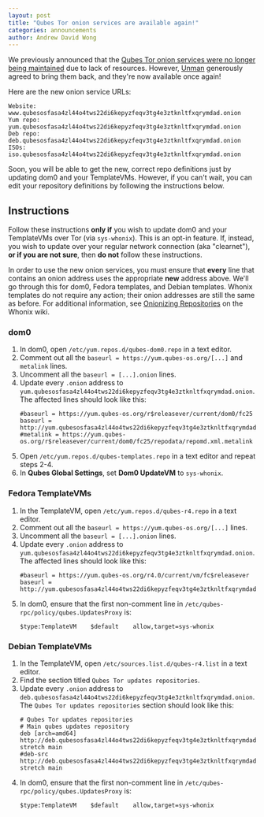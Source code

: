```yaml
---
layout: post
title: "Qubes Tor onion services are available again!"
categories: announcements
author: Andrew David Wong
---
```


We previously announced that the [Qubes Tor onion services were no
longer being maintained][orig-onion-ann] due to lack of resources.
However, [Unman] generously agreed to bring them back, and they're now
available once again!

Here are the new onion service URLs:

```
Website:   www.qubesosfasa4zl44o4tws22di6kepyzfeqv3tg4e3ztknltfxqrymdad.onion
Yum repo:  yum.qubesosfasa4zl44o4tws22di6kepyzfeqv3tg4e3ztknltfxqrymdad.onion
Deb repo:  deb.qubesosfasa4zl44o4tws22di6kepyzfeqv3tg4e3ztknltfxqrymdad.onion
ISOs:      iso.qubesosfasa4zl44o4tws22di6kepyzfeqv3tg4e3ztknltfxqrymdad.onion
```

Soon, you will be able to get the new, correct repo definitions just by
updating dom0 and your TemplateVMs. However, if you can't wait, you can
edit your repository definitions by following the instructions below.

## Instructions

Follow these instructions **only if** you wish to update dom0 and your
TemplateVMs over Tor (via `sys-whonix`). This is an opt-in feature. If,
instead, you wish to update over your regular network connection (aka
"clearnet"), **or if you are not sure**, then **do not** follow these
instructions.

In order to use the new onion services, you must ensure that **every**
line that contains an onion address uses the appropriate **new** address
above. We'll go through this for dom0, Fedora templates, and Debian
templates. Whonix templates do not require any action; their onion
addresses are still the same as before. For additional information, see
[Onionizing Repositories] on the Whonix wiki.

### dom0

1. In dom0, open `/etc/yum.repos.d/qubes-dom0.repo` in a text editor.
2. Comment out all the `baseurl = https://yum.qubes-os.org/[...]` and
   `metalink` lines.
3. Uncomment all the `baseurl = [...].onion` lines.
4. Update every `.onion` address to
   `yum.qubesosfasa4zl44o4tws22di6kepyzfeqv3tg4e3ztknltfxqrymdad.onion`.
   The affected lines should look like this:
   ```
   #baseurl = https://yum.qubes-os.org/r$releasever/current/dom0/fc25
   baseurl = http://yum.qubesosfasa4zl44o4tws22di6kepyzfeqv3tg4e3ztknltfxqrymdad.onion/r$releasever/current/dom0/fc25
   #metalink = https://yum.qubes-os.org/r$releasever/current/dom0/fc25/repodata/repomd.xml.metalink
   ```
5. Open `/etc/yum.repos.d/qubes-templates.repo` in a text editor and
   repeat steps 2-4.
6. In **Qubes Global Settings**, set **Dom0 UpdateVM** to `sys-whonix`.

### Fedora TemplateVMs

1. In the TemplateVM, open `/etc/yum.repos.d/qubes-r4.repo` in a text
   editor.
2. Comment out all the `baseurl = https://yum.qubes-os.org/[...]` lines.
3. Uncomment all the `baseurl = [...].onion` lines.
4. Update every `.onion` address to
   `yum.qubesosfasa4zl44o4tws22di6kepyzfeqv3tg4e3ztknltfxqrymdad.onion`.
   The affected lines should look like this:
   ```
   #baseurl = https://yum.qubes-os.org/r4.0/current/vm/fc$releasever
   baseurl = http://yum.qubesosfasa4zl44o4tws22di6kepyzfeqv3tg4e3ztknltfxqrymdad.onion/r4.0/current/vm/fc$releasever
   ```
5. In dom0, ensure that the first non-comment line in
   `/etc/qubes-rpc/policy/qubes.UpdatesProxy` is:
   ```
   $type:TemplateVM    $default    allow,target=sys-whonix
   ```

### Debian TemplateVMs

1. In the TemplateVM, open `/etc/sources.list.d/qubes-r4.list` in a text
   editor.
2. Find the section titled `Qubes Tor updates repositories`.
3. Update every `.onion` address to `deb.qubesosfasa4zl44o4tws22di6kepyzfeqv3tg4e3ztknltfxqrymdad.onion`.
   The `Qubes Tor updates repositories` section should look like this:
   ```
   # Qubes Tor updates repositories
   # Main qubes updates repository
   deb [arch=amd64] http://deb.qubesosfasa4zl44o4tws22di6kepyzfeqv3tg4e3ztknltfxqrymdad.onion/r4.0/vm stretch main
   #deb-src http://deb.qubesosfasa4zl44o4tws22di6kepyzfeqv3tg4e3ztknltfxqrymdad.onion/r4.0/vm stretch main
   ```
4. In dom0, ensure that the first non-comment line in
   `/etc/qubes-rpc/policy/qubes.UpdatesProxy` is:
   ```
   $type:TemplateVM    $default    allow,target=sys-whonix
   ```


[Unman]: https://www.qubes-os.org/team/#unman
[orig-onion-ann]: https://www.qubes-os.org/news/2018/01/23/qubes-whonix-next-gen-tor-onion-services/
[Onionizing Repositories]: https://www.whonix.org/wiki/Onionizing_Repositories


